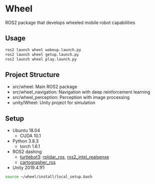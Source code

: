 # Wheel
ROS2 package that develops wheeled mobile robot capabilities


## Usage
``` bash
ros2 launch wheel wakeup.launch.py
ros2 launch wheel getup.launch.py
ros2 launch wheel play.launch.py
```


## Project Structure
- src/wheel: Main ROS2 package
- src/wheel_navigation: Navigation with deep reinforcement learning
- src/wheel_perception: Perception with image processing
- unity/Wheel: Unity project for simulation


## Setup
- Ubuntu 18.04
    - CUDA 10.1
- Python 3.8.3
    - torch 1.6.1
- ROS2 dashing
    - [turtlebot3](https://emanual.robotis.com/docs/en/platform/turtlebot3/ros2_setup/): [rplidar_ros](https://github.com/allenh1/rplidar_ros.git), [ros2_intel_realsense](https://github.com/intel/ros2_intel_realsense)
    - [cartographer_ros](https://google-cartographer-ros.readthedocs.io/en/latest/compilation.html#building-installation)
- Unity 2019.4.1f1

``` bash
source ~/wheel/install/local_setup.bash
```
